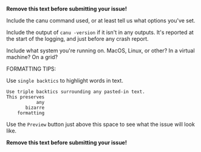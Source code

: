 **Remove this text before submitting your issue!**

Include the canu command used, or at least tell us what options you've set.

Include the output of `canu -version` if it isn't in any outputs.  It's reported at the start of the logging, and just before any crash report.

Include what system you're running on.  MacOS, Linux, or other?  In a virtual machine?  On a grid?

FORMATTING TIPS:

Use `single backtics` to highlight words in text.
```
Use triple backtics surrounding any pasted-in text.
This preserves
           any
       bizarre
    formatting
```
Use the `Preview` button just above this space to see what the issue will look like.

**Remove this text before submitting your issue!**

